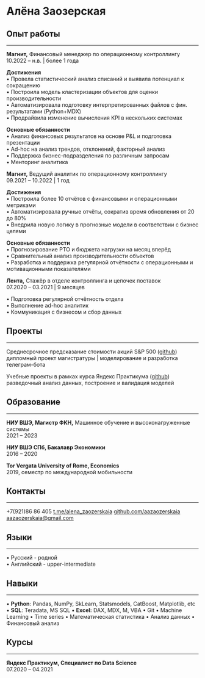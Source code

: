 # Алёна Заозерская

## Опыт работы

---

**Магнит,** Финансовый менеджер по операционному контроллингу  
10.2022 – н.в. | более 1 года

**Достижения**  
•  Провела статистический анализ списаний и выявила потенциал к сокращению  
•  Построила модель кластеризации объектов для оценки производительности  
•  Автоматизировала подготовку интерпретированных файлов с фин. результатами (Python+MDX)  
•  Продрайвила изменение вычисления KPI в нескольких системах

**Основные обязанности**  
•  Анализ финансовых результатов на основе P&L и подготовка презентации  
•  Ad-hoc на анализ трендов, отклонений, факторный анализ  
•  Поддержка бизнес-подразделения по различным запросам  
•  Менторинг аналитика

**Магнит,** Ведущий аналитик по операционному контроллингу  
09.2021 – 10.2022 | 1 год

**Достижения**  
•  Построила более 10 отчётов с финансовыми и операционными метриками  
•  Автоматизировала ручные отчёты, сократив время обновления от 20 до 80%  
•  Внедрила новую логику в прогнозные модели в соответствии с бизнес целями

**Основные обязанности**  
•  Прогнозирование РТО и бюджета нагрузки на месяц вперёд   
•  Сравнительный анализ производительности объектов  
•  Разработка и поддержка регулярной отчётности с операционными и мотивационными показателями

**Лента,** Стажёр в отделе контроллинга и цепочек поставок  
07.2020 – 03.2021 | 9 месяцев

•  Подготовка регулярной отчётность отдела  
•  Выполнение ad-hoc аналитик  
•  Коммуникация с бизнесом и сбор данных

## Проекты

---

Среднесрочное предсказание стоимости акций S&P 500 ([github](https://github.com/aazaozerskaia/Stock_Price_Prediction))  
дипломный проект магистратуры | моделирование и разработка телеграм-бота

Учебные проекты в рамках курса Яндекс Практикума ([github](https://github.com/aazaozerskaia/YaPraktikum))  
разведочный анализ данных, построение и валидация моделей

## Образование

---

**НИУ ВШЭ, Магистр ФКН,** Машинное обучение и высоконагруженные системы  
2021 – 2023

**НИУ ВШЭ СПб, Бакалавр Экономики**  
2016 – 2020

**Tor Vergata University of Rome, Economics**  
2019, семестр по международной мобильности

## Контакты

---

+7(921)86 86 405
[t.me/alena_zaozerskaia](https://t.me/alena_zaozerskaia)
[github.com/aazaozerskaia](https://github.com/aazaozerskaia)
aazaozerskaia@gmail.com

## Языки

---

•  Русский - родной  
•  Английский - upper-intermediate

## Навыки

---

• **Python**: Pandas, NumPy, SkLearn,  Statsmodels, CatBoost, Matplotlib, etc 
• **SQL**: Teradata, MS SQL
• **Excel:** DAX, MDX, M, VBA
• Git 
• Machine Learning 
• Time series
• Математическая статистика 
• Анализ данных
• Финансовый анализ

## Курсы

---

**Яндекс Практикум, Специалист по Data Science**  
07.2020 – 04.2021
